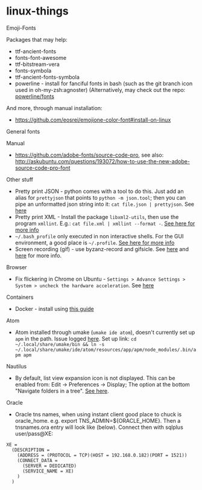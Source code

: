 # linux-things

Emoji-Fonts

Packages that may help:

* ttf-ancient-fonts
* fonts-font-awesome
* ttf-bitstream-vera  
* fonts-symbola 
* ttf-ancient-fonts-symbola
* powerline - install for fanciful fonts in bash (such as the git branch icon used in oh-my-zsh:agnoster) (Alternatively, may check out the repo: [powerline/fonts](https://github.com/powerline/fonts)

And more, through manual installation:

* https://github.com/eosrei/emojione-color-font#install-on-linux

General fonts

Manual

* https://github.com/adobe-fonts/source-code-pro, see also: http://askubuntu.com/questions/193072/how-to-use-the-new-adobe-source-code-pro-font

Other stuff

* Pretty print JSON - python comes with a tool to do this. Just add an alias for `prettyjson` that points to `python -m json.tool`; then you can pipe an unformatted json string into it: `cat file.json | prettyjson`. See [here](http://stackoverflow.com/questions/352098/how-can-i-pretty-print-json/1920585#1920585)
* Pretty print XML - Install the package `libxml2-utils`, then use the program `xmllint`. E.g.: `cat file.xml | xmllint --format -`. [See here for more info](http://stackoverflow.com/a/16090892/3476713)
* `~/.bash_profile` only executed in non interactive shells. For the GUI environment, a good place is `~/.profile`. [See here for more info](http://askubuntu.com/questions/121073/why-bash-profile-is-not-getting-sourced-when-opening-a-terminal)
* Screen recording (gif) - use byzanz-record and gifsicle. See [here](http://askubuntu.com/questions/107726/how-to-create-animated-gif-images-of-a-screencast) and [here](http://tschf.github.io/2015/12/02/screencast-gif-in-ubuntu/) for more info.

Browser

* Fix flickering in Chrome on Ubuntu - `Settings > Advance Settings > System > uncheck the hardware acceleration`. See [here](http://askubuntu.com/questions/766725/annoying-flickering-in-16-04-lts-chrome)

Containers

* Docker - install using [this guide](https://docs.docker.com/engine/installation/linux/ubuntu/)

Atom

* Atom installed through umake (`umake ide atom`), doesn't currently set up `apm` in the path. Issue logged [here](https://github.com/ubuntu/ubuntu-make/issues/411). Set up link: `cd ~/.local/share/umake/bin && ln -s ~/.local/share/umake/ide/atom/resources/app/apm/node_modules/.bin/apm apm`

Nautilus

* By default, list view expansion icon is not displayed. This can be enabled from: Edit -> Preferences -> Display; The option at the bottom "Navigate folders in a tree". [See here](http://askubuntu.com/a/429220/50523).

Oracle

* Oracle tns names, when using instant client good place to chuck is oracle_home. e.g. export TNS_ADMIN=${ORACLE_HOME}. Then a tnsnames.ora entry will look like (below). Connect then with sqlplus user/pass@XE:

```
XE =
  (DESCRIPTION =
    (ADDRESS = (PROTOCOL = TCP)(HOST = 192.168.0.182)(PORT = 1521))
    (CONNECT_DATA =
      (SERVER = DEDICATED)
      (SERVICE_NAME = XE)
    )
  )
```
